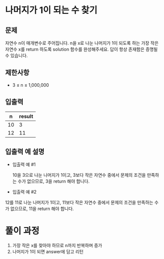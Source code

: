 # 나머지가 1이 되는 수 찾기

## 문제
자연수 n이 매개변수로 주어집니다. n을 x로 나눈 나머지가 1이 되도록 하는 가장 작은 자연수 x를 return 하도록 
solution 함수를 완성해주세요. 답이 항상 존재함은 증명될 수 있습니다.



## 제한사항
- 3 ≤ n ≤ 1,000,000

## 입출력

| n   | result |
|-----|--------|
| 10  | 3      |
| 12	 | 11     |


## 입출력 예 설명
- 입출력 예 #1

  10을 3으로 나눈 나머지가 1이고, 3보다 작은 자연수 중에서 문제의 조건을 만족하는 수가 없으므로, 3을 return 해야 합니다.


- 입출력 예 #2

12를 11로 나눈 나머지가 1이고, 11보다 작은 자연수 중에서 문제의 조건을 만족하는 수가 없으므로, 11을 return 해야 합니다.


# 풀이 과정
1. 가장 작은 x를 찾아야 하므로 n까지 반복하며 증가
2. 나머지가 1이 되면 answer에 담고 리턴